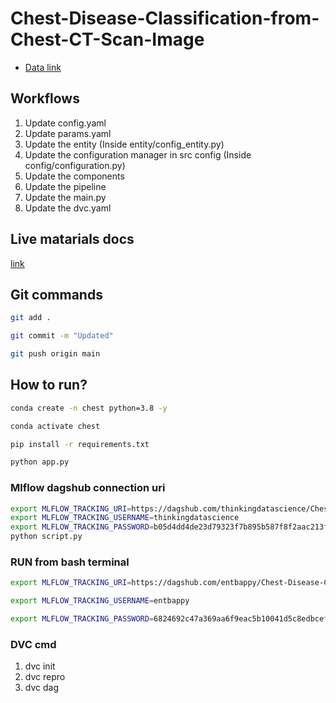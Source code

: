 # Chest-Disease-Classification-from-Chest-CT-Scan-Image

 - [Data link](https://drive.google.com/file/d/1-B_zHEL3RsnNgs5uz6odUGNVR2pp_xc7/view?usp=sharing)

## Workflows

1. Update config.yaml
2. Update params.yaml
3. Update the entity (Inside entity/config_entity.py)
4. Update the configuration manager in src config (Inside config/configuration.py)
5. Update the components
6. Update the pipeline 
7. Update the main.py
8. Update the dvc.yaml 



## Live matarials docs

[link](https://docs.google.com/document/d/1UFiHnyKRqgx8Lodsvdzu58LbVjdWHNf-uab2WmhE0A4/edit?usp=sharing)


## Git commands

```bash
git add .

git commit -m "Updated"

git push origin main
```

## How to run?

```bash
conda create -n chest python=3.8 -y
```

```bash
conda activate chest
```

```bash
pip install -r requirements.txt
```

```bash
python app.py
```

### Mlflow dagshub connection uri

```bash
export MLFLOW_TRACKING_URI=https://dagshub.com/thinkingdatascience/Chest-Disease.mlflow
export MLFLOW_TRACKING_USERNAME=thinkingdatascience
export MLFLOW_TRACKING_PASSWORD=b05d4dd4de23d79323f7b895b587f8f2aac213fb
python script.py
```


### RUN from bash terminal

```bash
export MLFLOW_TRACKING_URI=https://dagshub.com/entbappy/Chest-Disease-Classification-from-Chest-CT-Scan-Image.mlflow

export MLFLOW_TRACKING_USERNAME=entbappy 

export MLFLOW_TRACKING_PASSWORD=6824692c47a369aa6f9eac5b10041d5c8edbcef0

```



### DVC cmd

1. dvc init
2. dvc repro
3. dvc dag